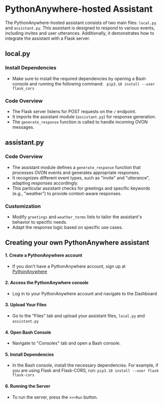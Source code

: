 # PythonAnywhere-hosted Assistant

The PythonAnywhere-hosted assistant consists of two main files: `local.py` and `assistant.py`. This assistant is designed to respond to various events, including invites and user utterances. Additionally, it demonstrates how to integrate the assistant with a Flask server.

## local.py
### Install Dependencies
* Make sure to install the required dependencies by opening a Bash console and running the following command:
``` pip3.10 install --user flask_cors```

### Code Overview
* The Flask server listens for POST requests on the `/` endpoint.
* It imports the assistant module (`assistant.py`) for response generation.
* The `generate_response` function is called to handle incoming OVON messages.

## assistant.py
### Code Overview
* The assistant module defines a `generate_response` function that processes OVON events and generates appropriate responses. 
* It recognizes different event types, such as "invite" and "utterance", adapting responses accordingly.
* This particular assistant checks for greetings and specific keywords (e.g., "weather") to provide context-aware responses.


### Customization
* Modify `greetings` and `weather_terms` lists to tailor the assistant's behavior to specific needs. 
* Adapt the response logic based on specific use cases.

## Creating your own PythonAnywhere assistant
#### 1. Create a PythonAnywhere account
* If you don't have a PythonAnywhere account, sign up at [PythonAnywhere](https://www.pythonanywhere.com/)
#### 2. Access the PythonAnywhere console
* Log in to  your PythonAnywhere account and navigate to the Dashboard
#### 3. Upload Your Files
* Go to the "Files" tab and upload your assistant files, `local.py` and `assistant.py`
#### 4. Open Bash Console
* Navigate to "Consoles" tab and open a Bash console.
#### 5. Install Dependencies
* In the Bash console, install the necessary dependencies. For example, if you are using Flask and Flask-CORS, run:
```pip3.10 install --user flask flask-cors```
#### 6. Running the Server
* To run the server, press the `>>>Run` button.


